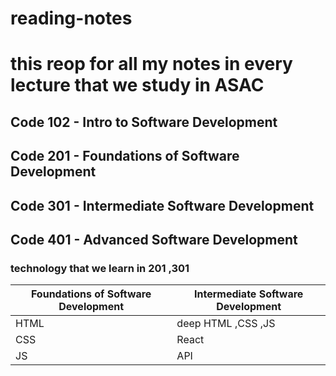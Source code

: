 # reading-notes
# this reop for all my notes in every lecture that we study in ASAC
## Code 102 - Intro to Software Development
## Code 201 - Foundations of Software Development
## Code 301 - Intermediate Software Development
## Code 401 - Advanced Software Development

### technology that we learn in 201 ,301
| Foundations of Software Development      | Intermediate Software Development |
| ----------- | ----------- |
| HTML      | deep HTML ,CSS ,JS       |
| CSS   | React        |
| JS   | API        |

